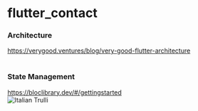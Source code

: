# flutter_contact

### Architecture <br>
https://verygood.ventures/blog/very-good-flutter-architecture <br>
<br>
### State Management
https://bloclibrary.dev/#/gettingstarted <br>
<img src="[pic_trulli.jpg](https://drive.google.com/file/d/17FtzGrPKBm6Synb_CIvmRocha68IpBJB/view?usp=sharing)https://drive.google.com/file/d/17FtzGrPKBm6Synb_CIvmRocha68IpBJB/view?usp=sharing" alt="Italian Trulli">

